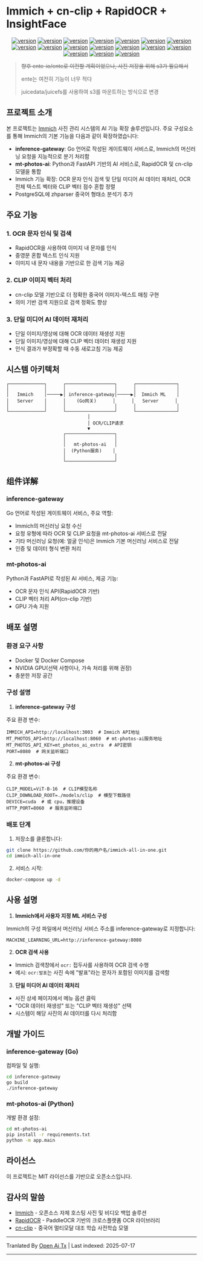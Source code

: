 # Immich + cn-clip + RapidOCR + InsightFace

<div style="text-align: center"><p><a href="https://openaitx.github.io/view.html?user=eric-gitta-moore&project=immich-all-in-one&lang=en"><img src="https://img.shields.io/badge/EN-white" alt="version"></a> <a href="https://openaitx.github.io/view.html?user=eric-gitta-moore&project=immich-all-in-one&lang=zh-CN"><img src="https://img.shields.io/badge/简中-white" alt="version"></a> <a href="https://openaitx.github.io/view.html?user=eric-gitta-moore&project=immich-all-in-one&lang=zh-TW"><img src="https://img.shields.io/badge/繁中-white" alt="version"></a> <a href="https://openaitx.github.io/view.html?user=eric-gitta-moore&project=immich-all-in-one&lang=ja"><img src="https://img.shields.io/badge/日本語-white" alt="version"></a> <a href="https://openaitx.github.io/view.html?user=eric-gitta-moore&project=immich-all-in-one&lang=ko"><img src="https://img.shields.io/badge/한국어-white" alt="version"></a> <a href="https://openaitx.github.io/view.html?user=eric-gitta-moore&project=immich-all-in-one&lang=th"><img src="https://img.shields.io/badge/ไทย-white" alt="version"></a> <a href="https://openaitx.github.io/view.html?user=eric-gitta-moore&project=immich-all-in-one&lang=fr"><img src="https://img.shields.io/badge/Français-white" alt="version"></a> <a href="https://openaitx.github.io/view.html?user=eric-gitta-moore&project=immich-all-in-one&lang=de"><img src="https://img.shields.io/badge/Deutsch-white" alt="version"></a> <a href="https://openaitx.github.io/view.html?user=eric-gitta-moore&project=immich-all-in-one&lang=es"><img src="https://img.shields.io/badge/Español-white" alt="version"></a> <a href="https://openaitx.github.io/view.html?user=eric-gitta-moore&project=immich-all-in-one&lang=it"><img src="https://img.shields.io/badge/Italiano-white" alt="version"></a> <a href="https://openaitx.github.io/view.html?user=eric-gitta-moore&project=immich-all-in-one&lang=ru"><img src="https://img.shields.io/badge/Русский-white" alt="version"></a> <a href="https://openaitx.github.io/view.html?user=eric-gitta-moore&project=immich-all-in-one&lang=pt"><img src="https://img.shields.io/badge/Português-white" alt="version"></a> <a href="https://openaitx.github.io/view.html?user=eric-gitta-moore&project=immich-all-in-one&lang=nl"><img src="https://img.shields.io/badge/Nederlands-white" alt="version"></a> <a href="https://openaitx.github.io/view.html?user=eric-gitta-moore&project=immich-all-in-one&lang=pl"><img src="https://img.shields.io/badge/Polski-white" alt="version"></a> <a href="https://openaitx.github.io/view.html?user=eric-gitta-moore&project=immich-all-in-one&lang=ar"><img src="https://img.shields.io/badge/العربية-white" alt="version"></a> <a href="https://openaitx.github.io/view.html?user=eric-gitta-moore&project=immich-all-in-one&lang=tr"><img src="https://img.shields.io/badge/Türkçe-white" alt="version"></a> <a href="https://openaitx.github.io/view.html?user=eric-gitta-moore&project=immich-all-in-one&lang=vi"><img src="https://img.shields.io/badge/Tiếng Việt-white" alt="version"></a> </p></div>

> ~~향후 ente-io/ente로 이전할 계획이었으나, 사진 저장을 위해 s3가 필요해서~~
> 
> ente는 여전히 기능이 너무 적다
> 
> juicedata/juicefs를 사용하여 s3를 마운트하는 방식으로 변경

## 프로젝트 소개

본 프로젝트는 [Immich](https://github.com/immich-app/immich) 사진 관리 시스템의 AI 기능 확장 솔루션입니다. 주요 구성요소를 통해 Immich의 기본 기능을 다음과 같이 확장하였습니다:

- **inference-gateway**: Go 언어로 작성된 게이트웨이 서비스로, Immich의 머신러닝 요청을 지능적으로 분기 처리함
- **mt-photos-ai**: Python과 FastAPI 기반의 AI 서비스로, RapidOCR 및 cn-clip 모델을 통합
- Immich 기능 확장: OCR 문자 인식 검색 및 단일 미디어 AI 데이터 재처리, OCR 전체 텍스트 벡터와 CLIP 벡터 점수 혼합 정렬
- PostgreSQL에 zhparser 중국어 형태소 분석기 추가

## 주요 기능

### 1. OCR 문자 인식 및 검색

- RapidOCR을 사용하여 이미지 내 문자를 인식
- 중영문 혼합 텍스트 인식 지원
- 이미지 내 문자 내용을 기반으로 한 검색 기능 제공

### 2. CLIP 이미지 벡터 처리

- cn-clip 모델 기반으로 더 정확한 중국어 이미지-텍스트 매칭 구현
- 의미 기반 검색 지원으로 검색 정확도 향상

### 3. 단일 미디어 AI 데이터 재처리

- 단일 이미지/영상에 대해 OCR 데이터 재생성 지원
- 단일 이미지/영상에 대해 CLIP 벡터 데이터 재생성 지원
- 인식 결과가 부정확할 때 수동 새로고침 기능 제공

## 시스템 아키텍처

```
┌─────────────┐      ┌──────────────────┐      ┌───────────────┐
│             │      │                  │      │               │
│   Immich    │─────▶│ inference-gateway│─────▶│  Immich ML    │
│   Server    │      │    (Go网关)      │      │   Server      │
│             │      │                  │      │               │
└─────────────┘      └──────────────────┘      └───────────────┘
                              │
                              │ OCR/CLIP请求
                              ▼
                     ┌──────────────────┐
                     │                  │
                     │   mt-photos-ai   │
                     │  (Python服务)    │
                     │                  │
                     └──────────────────┘
```
## 组件详解

### inference-gateway

Go 언어로 작성된 게이트웨이 서비스, 주요 역할:
- Immich의 머신러닝 요청 수신
- 요청 유형에 따라 OCR 및 CLIP 요청을 mt-photos-ai 서비스로 전달
- 기타 머신러닝 요청(예: 얼굴 인식)은 Immich 기본 머신러닝 서비스로 전달
- 인증 및 데이터 형식 변환 처리

### mt-photos-ai

Python과 FastAPI로 작성된 AI 서비스, 제공 기능:
- OCR 문자 인식 API(RapidOCR 기반)
- CLIP 벡터 처리 API(cn-clip 기반)
- GPU 가속 지원

## 배포 설명

### 환경 요구 사항

- Docker 및 Docker Compose
- NVIDIA GPU(선택 사항이나, 가속 처리를 위해 권장)
- 충분한 저장 공간

### 구성 설명

1. **inference-gateway 구성**

주요 환경 변수:

```
IMMICH_API=http://localhost:3003  # Immich API地址
MT_PHOTOS_API=http://localhost:8060  # mt-photos-ai服务地址
MT_PHOTOS_API_KEY=mt_photos_ai_extra  # API密钥
PORT=8080  # 网关监听端口
```
2. **mt-photos-ai 구성**

주요 환경 변수:

```
CLIP_MODEL=ViT-B-16  # CLIP模型名称
CLIP_DOWNLOAD_ROOT=./models/clip  # 模型下载路径
DEVICE=cuda  # 或 cpu，推理设备
HTTP_PORT=8060  # 服务监听端口
```
### 배포 단계

1. 저장소를 클론합니다:

```bash
git clone https://github.com/你的用户名/immich-all-in-one.git
cd immich-all-in-one
```
2. 서비스 시작:

```bash
docker-compose up -d
```
## 사용 설명

1. **Immich에서 사용자 지정 ML 서비스 구성**

Immich의 구성 파일에서 머신러닝 서비스 주소를 inference-gateway로 지정합니다:

```
MACHINE_LEARNING_URL=http://inference-gateway:8080
```
2. **OCR 검색 사용**

- Immich 검색창에서 `ocr:` 접두사를 사용하여 OCR 검색 수행
- 예시: `ocr:발표`는 사진 속에 "발표"라는 문자가 포함된 이미지를 검색함

3. **단일 미디어 AI 데이터 재처리**

- 사진 상세 페이지에서 메뉴 옵션 클릭
- "OCR 데이터 재생성" 또는 "CLIP 벡터 재생성" 선택
- 시스템이 해당 사진의 AI 데이터를 다시 처리함

## 개발 가이드

### inference-gateway (Go)

컴파일 및 실행:

```bash
cd inference-gateway
go build
./inference-gateway
```
### mt-photos-ai (Python)

개발 환경 설정:

```bash
cd mt-photos-ai
pip install -r requirements.txt
python -m app.main
```
## 라이선스

이 프로젝트는 MIT 라이선스를 기반으로 오픈소스입니다.

## 감사의 말씀

- [Immich](https://github.com/immich-app/immich) - 오픈소스 자체 호스팅 사진 및 비디오 백업 솔루션
- [RapidOCR](https://github.com/RapidAI/RapidOCR) - PaddleOCR 기반의 크로스플랫폼 OCR 라이브러리
- [cn-clip](https://github.com/OFA-Sys/Chinese-CLIP) - 중국어 멀티모달 대조 학습 사전학습 모델



---

Tranlated By [Open Ai Tx](https://github.com/OpenAiTx/OpenAiTx) | Last indexed: 2025-07-17

---